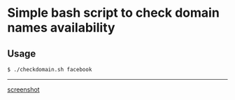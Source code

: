 # Simple bash script to check domain names availability

## Usage
```sh
$ ./checkdomain.sh facebook
```
---
[screenshot](screenshot.png)
